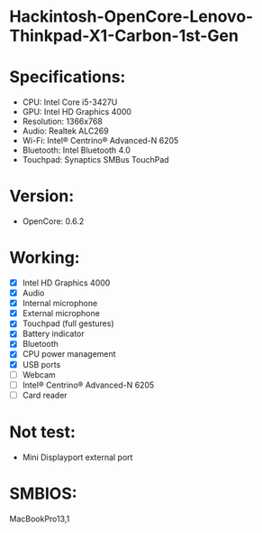 # Hackintosh-OpenCore-Lenovo-Thinkpad-X1-Carbon-1st-Gen

# Specifications:
* CPU: Intel Core i5-3427U
* GPU: Intel HD Graphics 4000
* Resolution: 1366x768
* Audio: Realtek ALC269
* Wi-Fi: Intel® Centrino® Advanced-N 6205
* Bluetooth: Intel Bluetooth 4.0
* Touchpad: Synaptics SMBus TouchPad

# Version: 
* OpenCore: 0.6.2

# Working:
- [x] Intel HD Graphics 4000
- [x] Audio
- [x] Internal microphone
- [x] External microphone
- [x] Touchpad (full gestures)
- [x] Battery indicator
- [x] Bluetooth
- [x] CPU power management
- [x] USB ports
- [ ] Webcam
- [ ] Intel® Centrino® Advanced-N 6205
- [ ] Card reader

# Not test:
* Mini Displayport external port

# SMBIOS:
MacBookPro13,1
